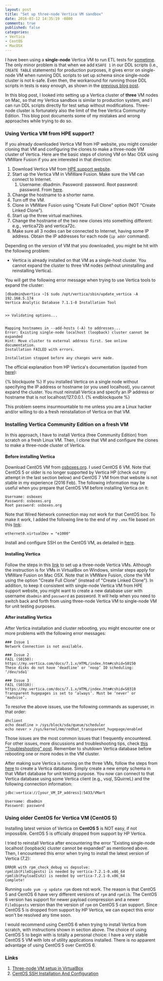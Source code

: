 ```yaml
---
layout: post
title: "Set up three-node Vertica VM sandbox"
date: 2016-03-12 14:35:19 -0800
comments: true
published: false
categories: 
- Vertica
- CentOS
- MacOSX
---
```


I have been using a **single-node** Vertica VM to run ETL tests for [sometime](/blog/2016/01/10/find-and-replace-a-string-in-multiple-files/).
The only minor problem is that when we add `KSAFE 1` in our DDL scripts (i.e., `CREATE TABLE` statements) for production purposes, it gives error on single-node VM when running DDL scripts to set up schema since single-node cluster is not k-safe.
Even then, the workaround for running those DDL scripts in tests is easy enough, as shown in the [previous blog post](/blog/2016/01/10/find-and-replace-a-string-in-multiple-files/).

In this blog post, I looked into setting up a Vertica cluster of **three** VM nodes on Mac, so that my Vertica sandbox is similar to production system, and I can run DDL scripts directly for test setup without modifications. 
Three-node cluster is fortunately also the limit of the free Vertica Community Edition.
This blog post documents some of my mistakes and wrong approaches while trying to do so.

### Using Vertica VM from HPE support?

If you already downloaded Vertica VM from HP website, you might consider cloning that VM and configuring the clones to make a three-node VM cluster of Vertica.
Here are the basic steps of cloning VM on Mac OSX using VMWare Fusion if you are interested in that direction: 

1. Download Vertica VM from [HPE support website](https://my.vertica.com/download/vertica/community-edition/).
1. Start up the Vertica VM in VMWare Fusion. Make sure the VM can connect to Internet. 
   1. Username: dbadmin. Password: password. Root password: password. From [here](https://my.vertica.com/docs/7.1.x/HTML/Content/Authoring/GettingStartedGuide/DownloadingAndStartingVM/DownloadingAndStartingVM.htm).
1. Change the hostname to a shorter name.
1. Turn off the VM.
1. Clone in VMWare Fusion using "Create Full Clone" option (NOT "Create Linked Clone").
1. Start up the three virtual machines.
1. Change the hostname of the two new clones into something different: e.g., vertica72b and vertica72c.
1. Make sure all 3 nodes can be connected to Internet, having some IP address. Obtain the IP addresses for each node (`ip addr` command).

Depending on the version of VM that you downloaded, you might be hit with the following problem:

* Vertica is already installed on that VM as a single-host cluster. You cannot expand the cluster to three VM nodes (without uninstalling and reinstalling Vertica). 

You will get the following error message when trying to use Vertica tools to expand the cluster:

``` plain Error message when trying to expand
[dbadmin@vertica ~]$ sudo /opt/vertica/sbin/update_vertica -A 192.168.5.174
Vertica Analytic Database 7.1.1-0 Installation Tool


>> Validating options...


Mapping hostnames in --add-hosts (-A) to addresses...
Error: Existing single-node localhost (loopback) cluster cannot be expanded
Hint: Move cluster to external address first. See online documentation.
Installation FAILED with errors.

Installation stopped before any changes were made.
```

The official explanation from HP Vertica's documentation (quoted from [here](https://my.vertica.com/docs/7.2.x/HTML/Content/Authoring/AdministratorsGuide/ManageNodes/AddingNodes.htm)):

{% blockquote %}
If you installed Vertica on a single node without specifying the IP address or hostname (or you used localhost), you cannot expand the cluster. You must reinstall Vertica and specify an IP address or hostname that is not localhost/127.0.0.1.
{% endblockquote %}

This problem seems insurmountable to me unless you are a Linux hacker and/or willing to do a fresh reinstallation of Vertica on that VM.

### Installing Vertica Community Edition on a fresh VM

In this approach, I have to install Vertica (free Community Edition) from scratch on a fresh Linux VM. 
Then, I clone that VM and configure the clones to make a three-node cluster of Vertica.

#### Before installing Vertica

Download CentOS VM from [osboxes.org](http://www.osboxes.org/). I used CentOS 6 VM. 
Note that CentOS 5 or older is no longer supported by Vertica HP (check out my attempt in the last section below) and CentOS 7 VM from that website is not stable in my experience (2016 Feb).
The following information may be useful when you prepare that CentOS VM before installing Vertica on it:

``` plain
Username: osboxes
Password: osboxes.org
Root password: osboxes.org
```

Note that Wired Network connection may not work for that CentOS box. 
To make it work, I added the following line to the end of my `.vmx` file based on this [link](https://www.centos.org/forums/viewtopic.php?f=47&t=47724):

``` plain
ethernet0.virtualDev = "e1000"
```

Install and configure SSH on the CentOS VM, as detailed in [here](http://www.cyberciti.biz/faq/centos-ssh/).

#### Installing Vertica

Follow the steps in this [link](http://vertica.tips/2015/10/29/installing-3-node-vertica-7-2-sandbox-environment-using-windows-and-virtualbox/view-all/) to set up a three-node Vertica VMs.
Although the instruction is for VMs in VirtualBox on Windows, similar steps apply for VMWare Fusion on Mac OSX.
Note that in VMWare Fusion, clone the VM using the option "Create Full Clone" (instead of "Create Linked Clone").
In addition, to keep it consistent with single-node Vertica VM from HPE support website, you might want to create a new database user with username `dbadmin` and `password` as password.
It will help when you need to switch back and forth from using three-node Vertica VM to single-node VM for unit testing purposes.

#### After installing Vertica

After Vertica installation and cluster rebooting, you might encounter one or more problems with the following error messages:

``` plain Common issues after rebooting
### Issue 1
Network Connection is not available.

### Issue 2
FAIL (S0150): https://my.vertica.com/docs/7.1.x/HTML/index.htm#cshid=S0150
These disks do not have ‘deadline’ or ‘noop’ IO scheduling: ‘/dev/sda1′

### Issue 3
FAIL (S0310): https://my.vertica.com/docs/7.1.x/HTML/index.htm#cshid=S0310
Transparent hugepages is set to ‘always’. Must be ‘never’ or ‘madvise’.
```

To resolve the above issues, use the following commands as superuser, in that order:

``` plain Use the following commands as superuser
dhclient
echo deadline > /sys/block/sda/queue/scheduler
echo never > /sys/kernel/mm/redhat_transparent_hugepage/enabled
```

Those issues are the most common issues that I frequently encountered. For other issues, more discussions and troubleshooting tips, check [this "Troubleshooting" post](/blog/2016/03/13/vertica-10-installation-troubleshooting-tips/).
Remember to shutdown Vertica database before rebooting one or more nodes in the VM cluster.

After making sure Vertica is running on the three VMs, follow the steps from [here](https://my.vertica.com/docs/7.1.x/HTML/index.htm#Authoring/GettingStartedGuide/InstallingAndConnectingToVMart/QuickInstallation.htm) to create a Vertica database.
Simply create a new empty schema in that VMart database for unit testing purpose.
You now can connect to that Vertica database using some Vertica client (e.g., vsql, SQuirreL) and the following connection information:

``` plain Vertica connection
jdbc:vertica://[your_VM_IP_address]:5433/VMart

Username: dbadmin
Password: password
```

### Using older CentOS for Vertica VM (CentOS 5)

Installing latest version of Vertica on **CentOS 5** is NOT easy, if not impossible. CentOS 5 is officially dropped from support by HP Vertica.

I tried to reinstall Vertica after encountering the error "Existing single-node localhost (loopback) cluster cannot be expanded" as mentioned above. 
Then, I encountered this error when trying to install the latest version of Vertica (7.2):

``` plain Vertica installation error in CentOS 5
ERROR with rpm_check_debug vs depsolve:
rpmlib(FileDigests) is needed by vertica-7.2.1-0.x86_64
rpmlib(PayloadIsXz) is needed by vertica-7.2.1-0.x86_64
Complete!
```

Running `sudo yum -y update rpm` does not work. 
The reason is that CentOS 5 and CentOS 6 have very different versions of `rpm` and `rpmlib`. 
The CentOS 6 version has support for newer payload compression and a newer `FileDigests` version than the version of `rpm` on CentOS 5 can support.
Since CentOS 5 is dropped from support by HP Vertica, we can expect this error won't be resolved any time soon.

I would recommend using CentOS 6 when trying to install Vertica from scratch, with instructions shown in section above.
The choice of using CentOS 5 to begin with is totally a personal choice: I have a very stable CentOS 5 VM with lots of utility applications installed.
There is no apparent advantage of using CentOS 5 over CentOS 6.

### Links

1. [Three-node VM setup in VirtualBox](http://vertica.tips/2015/10/29/installing-3-node-vertica-7-2-sandbox-environment-using-windows-and-virtualbox/view-all/)
1. [CentOS SSH Installation And Configuration](http://www.cyberciti.biz/faq/centos-ssh/)

